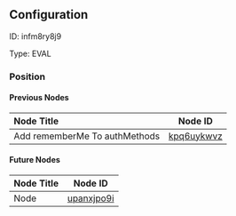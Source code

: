 # <nil>
## Configuration
ID:  infm8ry8j9

Type: EVAL 








### Position

#### Previous Nodes
| Node Title | Node ID |
| :------------- | ------------ |
| Add rememberMe To authMethods | [kpq6uykwvz](./kpq6uykwvz.md) | 
 
 #### Future Nodes
| Node Title | Node ID |
| :------------- | ------------ |
| Node |[upanxjpo9i](./upanxjpo9i.md) | 